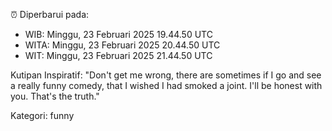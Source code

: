 ⏰ Diperbarui pada:
- WIB: Minggu, 23 Februari 2025 19.44.50 UTC
- WITA: Minggu, 23 Februari 2025 20.44.50 UTC
- WIT: Minggu, 23 Februari 2025 21.44.50 UTC

Kutipan Inspiratif:
"Don't get me wrong, there are sometimes if I go and see a really funny comedy, that I wished I had smoked a joint. I'll be honest with you. That's the truth."


Kategori: funny

